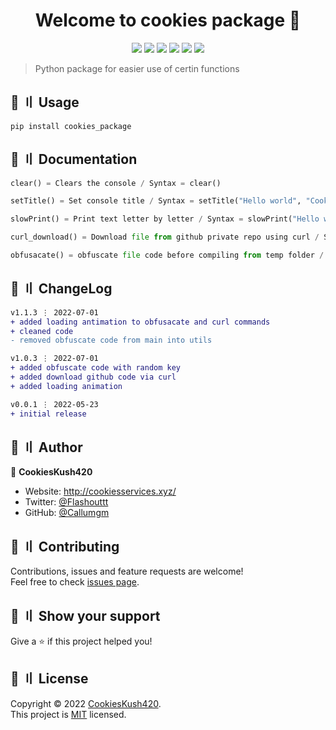 <h1 align="center">Welcome to cookies package 👋</h1>

<p align="center">
  <img src="https://sonarcloud.io/api/project_badges/measure?project=Callumgm_Cookies_Package&metric=ncloc">
  <img src="https://img.shields.io/badge/version-1.1.4-blue.svg?cacheSeconds=2592000" >
  <img src="https://img.shields.io/badge/Maintained%3F-yes-green.svg" >
  <img src="https://img.shields.io/badge/license-MIT-yellow.svg" >
  <img src="https://img.shields.io/github/last-commit/Callumgm/Cookies_Package">
  <a href="https://twitter.com/Flashouttt" target="_blank">
    <img src="https://img.shields.io/twitter/follow/Flashouttt.svg?style=social">
  </a>
</p>

> Python package for easier use of certin functions

## 🚀 〢 Usage

```sh-session
pip install cookies_package
```

## 📃 〢 Documentation
```py
clear() = Clears the console / Syntax = clear()

setTitle() = Set console title / Syntax = setTitle("Hello world", "CookiesKush420")

slowPrint() = Print text letter by letter / Syntax = slowPrint("Hello world", 0.04)

curl_download() = Download file from github private repo using curl / Syntax = curl_download("main.py", privateToken, "raw.githubusercontent.com/Callumgm/test/master/main.py")

obfusacate() = obfuscate file code before compiling from temp folder / Syntax = obfusacate("main.py")
```

## 💭 〢 ChangeLog
```diff
v1.1.3 ⋮ 2022-07-01
+ added loading antimation to obfusacate and curl commands
+ cleaned code
- removed obfuscate code from main into utils

v1.0.3 ⋮ 2022-07-01
+ added obfuscate code with random key
+ added download github code via curl
+ added loading animation

v0.0.1 ⋮ 2022-05-23
+ initial release
```

## 👤 〢 Author

 👤 **CookiesKush420**  
- Website: http://cookiesservices.xyz/  
- Twitter: [@Flashouttt](https://twitter.com/Flashouttt)  
- GitHub: [@Callumgm](https://github.com/Callumgm)    


## 🤝 〢 Contributing
Contributions, issues and feature requests are welcome!<br />Feel free to check
[issues page](https://github.com/Callumgm/Cookies_Package/issues).  


## 🌟 〢 Show your support
Give a ⭐️ if this project helped you! 


## 📝 〢 License
 Copyright © 2022
[CookiesKush420](https://github.com/Callumgm).<br />  This project is [MIT](https://github.com/Callumgm/Cookies_Package/blob/master/LICENCE) licensed. 
